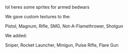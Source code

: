 lol heres some sprites for armed bedwars

We gave custom textures to the:
  
  Pistol, Magnum, Rifle, SMG, Not-A-Flamethrower, Shotgun



We added:

  Sniper, Rocket Launcher, Minigun, Pulse Rifle, Flare Gun
